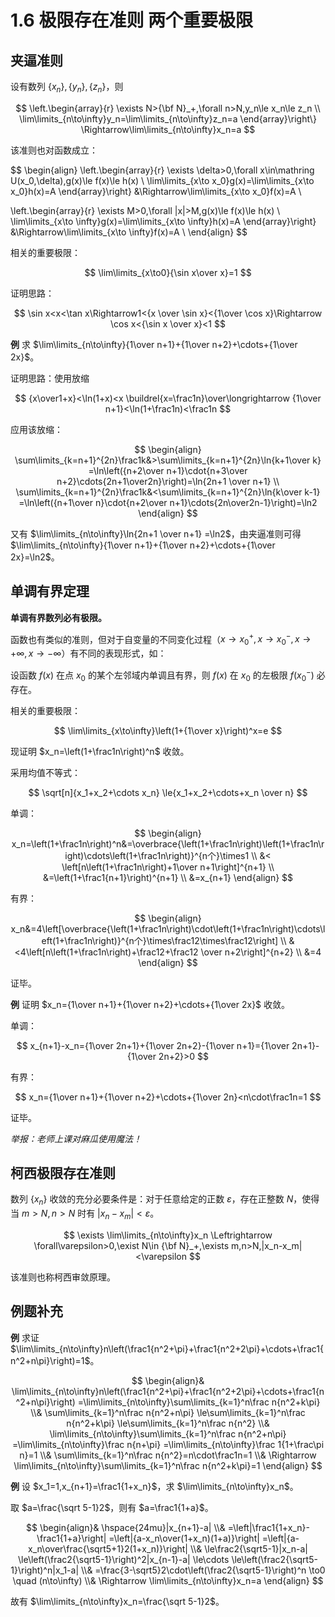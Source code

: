 # 1.6 极限存在准则 两个重要极限

## 夹逼准则

设有数列 $\{x_n\},\{y_n\},\{z_n\}$，则

$$
\left.\begin{array}{r}
\exists N>{\bf N}_+,\forall n>N,y_n\le x_n\le z_n \\
\lim\limits_{n\to\infty}y_n=\lim\limits_{n\to\infty}z_n=a
\end{array}\right\}
\Rightarrow\lim\limits_{n\to\infty}x_n=a
$$

该准则也对函数成立：

$$
\begin{align}
\left.\begin{array}{r}
\exists \delta>0,\forall x\in\mathring U(x_0,\delta),g(x)\le f(x)\le h(x) \\
\lim\limits_{x\to x_0}g(x)=\lim\limits_{x\to x_0}h(x)=A
\end{array}\right\}
&\Rightarrow\lim\limits_{x\to x_0}f(x)=A \\

\left.\begin{array}{r}
\exists M>0,\forall |x|>M,g(x)\le f(x)\le h(x) \\
\lim\limits_{x\to \infty}g(x)=\lim\limits_{x\to \infty}h(x)=A
\end{array}\right\}
&\Rightarrow\lim\limits_{x\to \infty}f(x)=A \\
\end{align}
$$

相关的重要极限：

$$
\lim\limits_{x\to0}{\sin x\over x}=1
$$

证明思路：

$$
\sin x<x<\tan x\Rightarrow1<{x \over \sin x}<{1\over \cos x}\Rightarrow \cos x<{\sin x \over x}<1
$$

**例** 求 $\lim\limits_{n\to\infty}{1\over n+1}+{1\over n+2}+\cdots+{1\over 2x}$。

证明思路：使用放缩

$$
{x\over1+x}<\ln(1+x)<x \buildrel{x=\frac1n}\over\longrightarrow {1\over n+1}<\ln(1+\frac1n)<\frac1n
$$

应用该放缩：

$$
\begin{align}
\sum\limits_{k=n+1}^{2n}\frac1k&>\sum\limits_{k=n+1}^{2n}\ln{k+1\over k}
=\ln\left({n+2\over n+1}\cdot{n+3\over n+2}\cdots{2n+1\over2n}\right)=\ln{2n+1 \over n+1} \\
\sum\limits_{k=n+1}^{2n}\frac1k&<\sum\limits_{k=n+1}^{2n}\ln{k\over k-1}
=\ln\left({n+1\over n}\cdot{n+2\over n+1}\cdots{2n\over2n-1}\right)=\ln2
\end{align}
$$

又有 $\lim\limits_{n\to\infty}\ln{2n+1 \over n+1} =\ln2$，由夹逼准则可得 $\lim\limits_{n\to\infty}{1\over n+1}+{1\over n+2}+\cdots+{1\over 2x}=\ln2$。

## 单调有界定理

**单调有界数列必有极限。**

函数也有类似的准则，但对于自变量的不同变化过程（$x\to x_0^+,x\to x_0^-,x\to+\infty,x\to-\infty$）有不同的表现形式，如：

设函数 $f(x)$ 在点 $x_0$ 的某个左邻域内单调且有界，则 $f(x)$ 在 $x_0$ 的左极限 $f(x_0^-)$ 必存在。

相关的重要极限：

$$
\lim\limits_{x\to\infty}\left(1+{1\over x}\right)^x=e
$$

现证明 $x_n=\left(1+\frac1n\right)^n$ 收敛。

采用均值不等式：

$$
\sqrt[n]{x_1+x_2+\cdots x_n} \le{x_1+x_2+\cdots+x_n \over n}
$$

单调：

$$
\begin{align}
x_n=\left(1+\frac1n\right)^n&=\overbrace{\left(1+\frac1n\right)\left(1+\frac1n\right)\cdots\left(1+\frac1n\right)}^{n个}\times1 \\
&< \left[n\left(1+\frac1n\right)+1\over n+1\right]^{n+1} \\
&=\left(1+\frac1{n+1}\right)^{n+1} \\
&=x_{n+1}
\end{align}
$$

有界：

$$
\begin{align}
x_n&=4\left[\overbrace{\left(1+\frac1n\right)\cdot\left(1+\frac1n\right)\cdots\left(1+\frac1n\right)}^{n个}\times\frac12\times\frac12\right] \\
&<4\left[n\left(1+\frac1n\right)+\frac12+\frac12 \over n+2\right]^{n+2} \\
&=4
\end{align}
$$

证毕。

**例** 证明 $x_n={1\over n+1}+{1\over n+2}+\cdots+{1\over 2x}$ 收敛。

单调：

$$
x_{n+1}-x_n={1\over 2n+1}+{1\over 2n+2}-{1\over n+1}={1\over 2n+1}-{1\over 2n+2}>0
$$

有界：

$$
x_n={1\over n+1}+{1\over n+2}+\cdots+{1\over 2n}<n\cdot\frac1n=1
$$

证毕。

*举报：老师上课对麻瓜使用魔法！*

## 柯西极限存在准则

数列 $\{x_n\}$ 收敛的充分必要条件是：对于任意给定的正数 $\varepsilon$，存在正整数 $N$，使得当 $m>N,n>N$ 时有 $|x_n-x_m|<\varepsilon$。

$$
\exists \lim\limits_{n\to\infty}x_n \Leftrightarrow \forall\varepsilon>0,\exist N\in {\bf N}_+,\exists m,n>N,|x_n-x_m|<\varepsilon
$$

该准则也称柯西审敛原理。

## 例题补充

**例** 求证 $\lim\limits_{n\to\infty}n\left(\frac1{n^2+\pi}+\frac1{n^2+2\pi}+\cdots+\frac1{n^2+n\pi}\right)=1$。

$$
\begin{align}&
\lim\limits_{n\to\infty}n\left(\frac1{n^2+\pi}+\frac1{n^2+2\pi}+\cdots+\frac1{n^2+n\pi}\right)
=\lim\limits_{n\to\infty}\sum\limits_{k=1}^n\frac n{n^2+k\pi} \\&
\sum\limits_{k=1}^n\frac n{n^2+n\pi}
 \le\sum\limits_{k=1}^n\frac n{n^2+k\pi}
 \le\sum\limits_{k=1}^n\frac n{n^2} \\&
\lim\limits_{n\to\infty}\sum\limits_{k=1}^n\frac n{n^2+n\pi}
 =\lim\limits_{n\to\infty}\frac n{n+\pi}
 =\lim\limits_{n\to\infty}\frac 1{1+\frac\pi n}=1 \\&
\sum\limits_{k=1}^n\frac n{n^2}=n\cdot\frac1n=1 \\&
\Rightarrow \lim\limits_{n\to\infty}\sum\limits_{k=1}^n\frac n{n^2+k\pi}=1
\end{align}
$$

**例** 设 $x_1=1,x_{n+1}=\frac1{1+x_n}$，求 $\lim\limits_{n\to\infty}x_n$。

取 $a=\frac{\sqrt 5-1}2$，则有 $a=\frac1{1+a}$。

$$
\begin{align}&
\hspace{24mu}|x_{n+1}-a| \\&
=\left|\frac1{1+x_n}-\frac1{1+a}\right|
=\left|{a-x_n\over(1+x_n)(1+a)}\right|
=\left|{a-x_n\over\frac{\sqrt5+1}2(1+x_n)}\right| \\&
\le\frac2{\sqrt5-1}|x_n-a|
\le\left(\frac2{\sqrt5-1}\right)^2|x_{n-1}-a|
\le\cdots
\le\left(\frac2{\sqrt5-1}\right)^n|x_1-a| \\&
=\frac{3-\sqrt5}2\cdot\left(\frac2{\sqrt5-1}\right)^n \to0 \quad (n\to\infty) \\&
\Rightarrow \lim\limits_{n\to\infty}x_n=a
\end{align}
$$

故有 $\lim\limits_{n\to\infty}x_n=\frac{\sqrt 5-1}2$。
